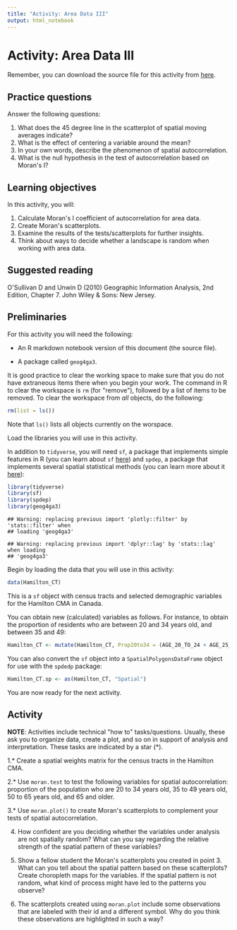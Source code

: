 ```yaml
---
title: "Activity: Area Data III"
output: html_notebook
---
```


# Activity: Area Data III

Remember, you can download the source file for this activity from [here](https://github.com/paezha/Spatial-Statistics-Course).

## Practice questions

Answer the following questions:

1. What does the 45 degree line in the scatterplot of spatial moving averages indicate?
2. What is the effect of centering a variable around the mean?
3. In your own words, describe the phenomenon of spatial autocorrelation.
4. What is the null hypothesis in the test of autocorrelation based on Moran's I?

## Learning objectives

In this activity, you will:

1. Calculate Moran's I coefficient of autocorrelation for area data.
2. Create Moran's scatterplots.
2. Examine the results of the tests/scatterplots for further insights.
3. Think about ways to decide whether a landscape is random when working with area data.

## Suggested reading

O'Sullivan D and Unwin D (2010) Geographic Information Analysis, 2nd Edition, Chapter 7. John Wiley & Sons: New Jersey.

## Preliminaries

For this activity you will need the following:

* An R markdown notebook version of this document (the source file).

* A package called `geog4ga3`.

It is good practice to clear the working space to make sure that you do not have extraneous items there when you begin your work. The command in R to clear the workspace is `rm` (for "remove"), followed by a list of items to be removed. To clear the workspace from _all_ objects, do the following:

```r
rm(list = ls())
```

Note that `ls()` lists all objects currently on the worspace.

Load the libraries you will use in this activity. 

In addition to `tidyverse`, you will need `sf`, a package that implements simple features in R (you can learn about `sf` [here](https://cran.r-project.org/web/packages/sf/vignettes/sf1.html)) and `spdep`, a package that implements several spatial statistical methods (you can learn more about it [here](https://cran.r-project.org/web/packages/spdep/index.html)):

```r
library(tidyverse)
library(sf)
library(spdep)
library(geog4ga3)
```

```
## Warning: replacing previous import 'plotly::filter' by 'stats::filter' when
## loading 'geog4ga3'
```

```
## Warning: replacing previous import 'dplyr::lag' by 'stats::lag' when loading
## 'geog4ga3'
```

Begin by loading the data that you will use in this activity:

```r
data(Hamilton_CT)
```

This is a `sf` object with census tracts and selected demographic variables for the Hamilton CMA in Canada.

You can obtain new (calculated) variables as follows. For instance, to obtain the proportion of residents who are between 20 and 34 years old, and between 35 and 49:

```r
Hamilton_CT <- mutate(Hamilton_CT, Prop20to34 = (AGE_20_TO_24 + AGE_25_TO_29 + AGE_30_TO_34)/POPULATION, Prop35to49 = (AGE_35_TO_39 + AGE_40_TO_44 + AGE_45_TO_49)/POPULATION)
```

You can also convert the `sf` object into a `SpatialPolygonsDataFrame` object for use with the `spdedp` package:

```r
Hamilton_CT.sp <- as(Hamilton_CT, "Spatial")
```

You are now ready for the next activity.

## Activity

**NOTE**: Activities include technical "how to" tasks/questions. Usually, these ask you to organize data, create a plot, and so on in support of analysis and interpretation. These tasks are indicated by a star (*).

1.* Create a spatial weights matrix for the census tracts in the Hamilton CMA.

2.* Use `moran.test` to test the following variables for spatial autocorrelation: proportion of the population who are 20 to 34 years old, 35 to 49 years old, 50 to 65 years old, and 65 and older.

3.* Use `moran.plot()` to create Moran's scatterplots to complement your tests of spatial autocorrelation.

4. How confident are you deciding whether the variables under analysis are not spatially random? What can you say regarding the relative strength of the spatial pattern of these variables?

5. Show a fellow student the Moran's scatterplots you created in point 3. What can you tell about the spatial pattern based on these scatterplots? Create choropleth maps for the variables. If the spatial pattern is not random, what kind of process might have led to the patterns you observe? 

6. The scatterplots created using `moran.plot` include some observations that are labeled with their id and a different symbol. Why do you think these observations are highlighted in such a way?
